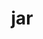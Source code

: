 ---
category: 3-letters
denotation: null
name: jar
reference_link: https://www.etymonline.com/word/jar
root_language: null
root_name: null
title: jar
type: free
word_sums:
- respelling: jar
  sum: 'Jar + '
---